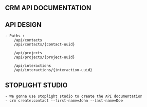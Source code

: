 ## CRM API DOCUMENTATION

## API DESIGN
    - Paths :
        /api/contacts
        /api/contacts/{contact-uuid}

        /api/projects 
        /api/projects/{project-uuid}  

        /api/interactions 
        /api/interactions/{interaction-uuid}  

## STOPLIGHT STUDIO 
    - We gonna use stoplight studio to create the API documentation
    - crm create:contact --first-name=John --last-name=Doe


